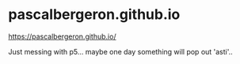 # pascalbergeron.github.io

https://pascalbergeron.github.io/

Just messing with p5... maybe one day something will pop out 'asti'..
